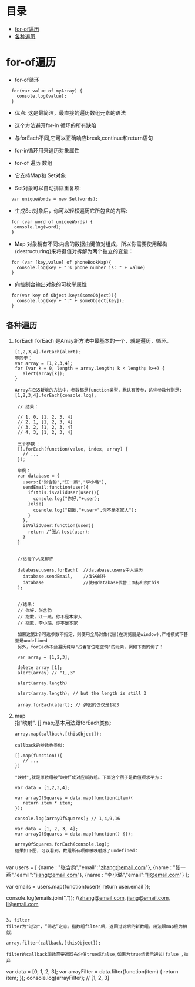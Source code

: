 # 目录

- [for-of遍历](#for-of遍历)
- [各种遍历](#各种遍历)

# for-of遍历

- for-of循环

```
  for(var value of myArray) {
    console.log(value);
  }
```

- 优点: 这是最简洁，最直接的遍历数组元素的语法
- 这个方法避开for-in 循环的所有缺陷
- 与forEach不同,它可以正确响应break,continue和return语句
- for-in循环用来遍历对象属性
- for-of 遍历 数组

- 它支持Map和 Set对象

- Set对象可以自动排除重复项:

```
  var uniqueWords = new Set(words);
```

- 生成Set对象后，你可以轻松遍历它所包含的内容:

```
  for (var word of uniqueWords) {
   console.log(word);
  }
```

- Map 对象稍有不同:内含的数据由键值对组成，所以你需要使用解构(destructuring)来将键值对拆解为两个独立的变量：

```
  for (var [key,value] of phoneBookMap){
    console.log(key + "'s phone number is: " + value)
  }

```

- 向控制台输出对象的可枚举属性

```
  for(var key of Object.keys(someObject)){
    console.log(key + ":" + someObject[key]);
  }
```

## 各种遍历

1. forEach
   forEach 是Array新方法中最基本的一个，就是遍历，循环。
   ```
   [1,2,3,4].forEach(alert);
   等同于：
   var array = [1,2,3,4];
   for (var k = 0, length = array.length; k < length; k++) {
      alert(array[k]);
   }

   Array在ES5新增的方法中，参数都是function类型，默认有传参，这些参数分别是:
   [1,2,3,4].forEach(console.log);

    // 结果：

    // 1, 0, [1, 2, 3, 4]
    // 2, 1, [1, 2, 3, 4]
    // 3, 2, [1, 2, 3, 4]
    // 4, 3, [1, 2, 3, 4]

    三个参数 : 
    [].forEach(function(value, index, array) {
      // ...
    });

    举例：
    var database = {
      users:["张含韵","江一燕","李小璐"],
      sendEmail:function(user){
        if(this.isValidUser(user)){
          console.log("你好,"+user);
        }else{
          cosnole.log("抱歉,"+user+",你不是本家人");
        }
      },
      isValidUser:function(user){
        return /^张/.test(user);
      }
    }


    //给每个人发邮件

    database.users.forEach(  //database.users中人遍历
      database.sendEmail,    //发送邮件
      database               //使用database代替上面标红的this
    );


    //结果：
    // 你好，张含韵
    // 抱歉，江一燕，你不是本家人
    // 抱歉，李小璐，你不是本家

    如果这第2个可选参数不指定，则使用全局对象代替(在浏览器是window),严格模式下甚至是undefined
    另外，forEach不会遍历纯粹"占着官位吃空饷"的元素，例如下面的例子：

    var array = [1,2,3];

    delete array [1];
    alert(array) // "1,,3"

    alert(array.length)

    alert(array.length); // but the length is still 3

    array.forEach(alert); // 弹出的仅仅是1和3
   ```

2. map  
   指"映射". [].map;基本用法跟forEach类似:  

   ```
   array.map(callback,[thisObject]);

   callback的参数也类似:

   [].map(function(){
      // ...
   })

   "映射",就是原数组被“映射”成对应新数组。下面这个例子是数值项求平方：

   var data = [1,2,3,4];

   var arrayOfSquares = data.map(function(item){
      return item * item;
   });

   console.log(arrayOfSquares); // 1,4,9,16

   var data = [1, 2, 3, 4];
   var arrayOfSquares = data.map(function() {});

   arrayOfSquares.forEach(console.log);
   结果如下图，可以看到，数组所有项都被映射成了undefined：


  var users = [
    {name : "张含韵","email":"zhang@email.com"},
    {name : "张一燕","eamil":"jiang@email.com"},
    {name : "李小璐","email":"li@email.com"}
  ];

  var emails = users.map(function(user){ return user.email });

  console.log(emails.join(",")); //zhang@email.com, jiang@email.com, li@email.com


   ```

3. filter 
  filter为"过滤"，“筛选”之意。指数组filter后，返回过滤后的新数组。用法跟map极为相似:

  array.filter(callback,[thisObject]);

  filter的callback函数需要返回布尔值true或false,如果为true组表示通过!false ,抛弃

  ```
  var data = [0, 1, 2, 3];
  var arrayFilter = data.filter(function(item) {
      return item;
  });
  console.log(arrayFilter); // [1, 2, 3]
  ```

